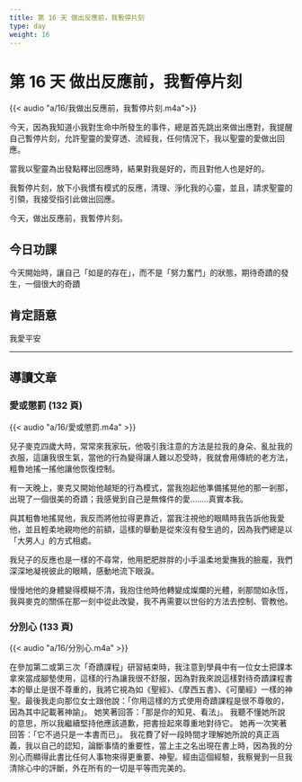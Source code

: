 ```yaml
---
title: 第 16 天 做出反應前，我暫停片刻
type: day
weight: 16
---
```


# 第 16 天 做出反應前，我暫停片刻

{{< audio "a/16/我做出反應前，我暫停片刻.m4a">}}

今天，因為我知道小我對生命中所發生的事件，總是首先跳出來做出應對，我提醒自己暫停片刻，允許聖靈的愛穿透、流經我，任何情況下，我以聖靈的愛做出回應。

當我以聖靈為出發點釋出回應時，結果對我是好的，而且對他人也是好的。

我暫停片刻，放下小我慣有模式的反應，清理、淨化我的心靈，並且，請求聖靈的引領，我接受指引此做出回應。

今天，做出反應前，我暫停片刻。

## 今日功課

今天開始時，讓自己「如是的存在」，而不是「努力奮鬥」的狀態，期待奇蹟的發生，一個很大的奇蹟

## 肯定語意

我愛平安

---

## 導讀文章

### 愛或懲罰 (132 頁)

{{< audio "a/16/愛或懲罰.m4a" >}}

兒子麥克四歲大時，常常來我家玩，他吸引我注意的方法是拉我的身朵、亂扯我的衣服，這讓我很生氣，當他的行為變得讓人難以忍受時，我就會用傳統的老方法，粗魯地搖一搖他讓他恢復控制。

有一天晚上，麥克又開始他越矩的行為模式，當我抱起他準備搖晃他的那一剎那，出現了一個很美的奇蹟；我感覺到自己是無條件的愛……..真實本我。

與其粗魯地搖晃他，我反而將他拉得更靠近，當我注視他的眼睛時我告訴他我愛他，並且輕柔地親吻他的前額，這樣的舉動是從來沒有發生過的，因為我們總是以「大男人」的方式相處。

我兒子的反應也是一樣的不尋常，他用肥肥胖胖的小手溫柔地愛撫我的臉龎，我們深深地凝視彼此的眼睛，感動地流下眼淚。

慢慢地他的身體變得模糊不清，我抱住他時他轉變成燦爛的光體，剎那間如永恆，我與麥克的關係在那一刻中從此改變，我不再需要以世俗的方法去控制、管教他。

### 分別心 (133 頁)

{{< audio "a/16/分別心.m4a" >}}

在參加第二或第三次「奇蹟課程」研習結束時，我注意到學員中有一位女士把課本拿來當成腳墊使用，這樣的行為讓我很不舒服，因為對我來說這樣對待奇蹟課程書本的舉止是很不尊重的，我將它視為如《聖經》、《摩西五書》、《可蘭經》一樣的神聖。最後我走向那位女士跟他說：「你用這樣的方式使用奇蹟課程是很不尊敬的，因為其中記載著神諭」。 她笑著回答：「那是你的知見、看法」。 我聽不懂她所說的意思，所以我繼續堅持他應該道歉，把書撿起來尊重地對待它。 她再一次笑著回答：「它不過只是一本書而已」。 我花費了好一段時間才理解她所說的真正涵義，我以自己的認知，論斷事情的重要性，當上主之名出現在書上時，因為我的分別心而顯得此書比任何人事物來得更重要、神聖。經由這個經驗，我察覺到一旦我清除心中的評斷，外在所有的一切是平等而完美的。
